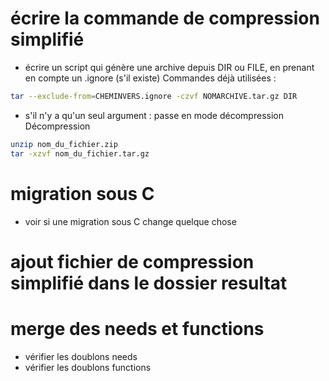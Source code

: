 # écrire la commande de compression simplifié
- écrire un script qui génère une archive depuis DIR ou FILE, en prenant en compte un .ignore (s'il existe)
Commandes déjà utilisées :
```sh
tar --exclude-from=CHEMINVERS.ignore -czvf NOMARCHIVE.tar.gz DIR
```

- s'il n'y a qu'un seul argument : passe en mode décompression
Décompression
```sh
unzip nom_du_fichier.zip
tar -xzvf nom_du_fichier.tar.gz
```

# migration sous C
- voir si une migration sous C change quelque chose

# ajout fichier de compression simplifié dans le dossier resultat

# merge des needs et functions
- vérifier les doublons needs
- vérifier les doublons functions
